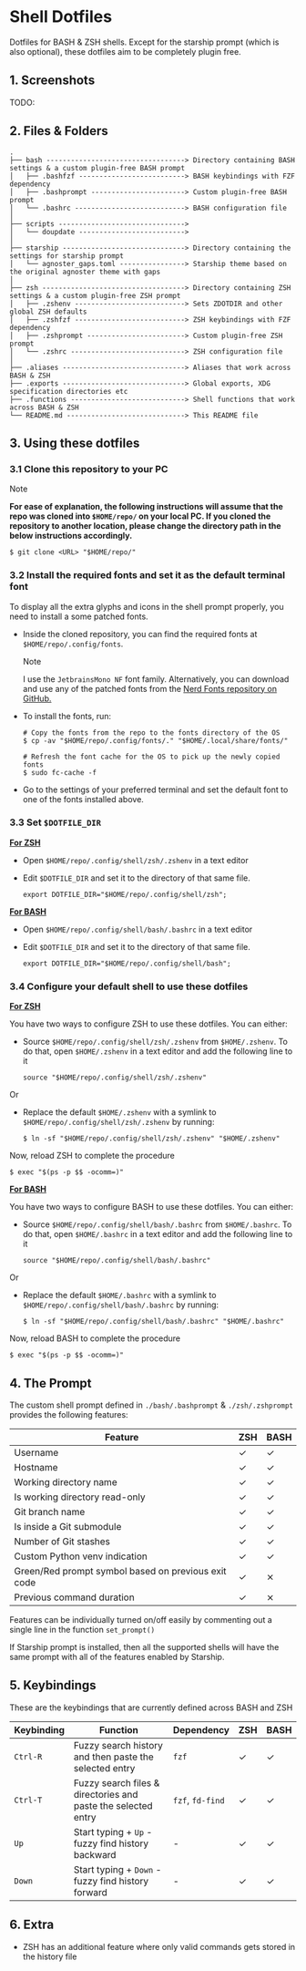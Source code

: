 # Shell Dotfiles

Dotfiles for BASH & ZSH shells.
Except for the starship prompt (which is also optional), these dotfiles aim to be completely plugin free.

## 1. Screenshots

TODO:

## 2. Files & Folders

```ascii
.
├── bash ----------------------------------> Directory containing BASH settings & a custom plugin-free BASH prompt
│   ├── .bashfzf --------------------------> BASH keybindings with FZF dependency
│   ├── .bashprompt -----------------------> Custom plugin-free BASH prompt
│   └── .bashrc ---------------------------> BASH configuration file
│
├── scripts ------------------------------->
│   └── doupdate -------------------------->
│
├── starship ------------------------------> Directory containing the settings for starship prompt
│   └── agnoster_gaps.toml ----------------> Starship theme based on the original agnoster theme with gaps
│
├── zsh -----------------------------------> Directory containing ZSH settings & a custom plugin-free ZSH prompt
│   ├── .zshenv ---------------------------> Sets ZDOTDIR and other global ZSH defaults
│   ├── .zshfzf ---------------------------> ZSH keybindings with FZF dependency
│   ├── .zshprompt ------------------------> Custom plugin-free ZSH prompt
│   └── .zshrc ----------------------------> ZSH configuration file
│
├── .aliases ------------------------------> Aliases that work across BASH & ZSH
├── .exports ------------------------------> Global exports, XDG specification directories etc
├── .functions ----------------------------> Shell functions that work across BASH & ZSH
└── README.md -----------------------------> This README file
```

## 3. Using these dotfiles

### 3.1 Clone this repository to your PC

> [!NOTE]
> **For ease of explanation, the following instructions will assume that the repo was cloned into `$HOME/repo/` on your local PC.
> If you cloned the repository to another location, please change the directory path in the below instructions accordingly.**

```shell
$ git clone <URL> "$HOME/repo/"
```

### 3.2 Install the required fonts and set it as the default terminal font

To display all the extra glyphs and icons in the shell prompt properly, you need to install a some patched fonts.

- Inside the cloned repository, you can find the required fonts at `$HOME/repo/.config/fonts`.

  > [!NOTE]
  > I use the `JetbrainsMono NF` font family.
  > Alternatively, you can download and use any of the patched fonts from the [Nerd Fonts repository on GitHub.](https://github.com/ryanoasis/nerd-fonts)

- To install the fonts, run:

  ```shell
  # Copy the fonts from the repo to the fonts directory of the OS
  $ cp -av "$HOME/repo/.config/fonts/." "$HOME/.local/share/fonts/"

  # Refresh the font cache for the OS to pick up the newly copied fonts
  $ sudo fc-cache -f
  ```

- Go to the settings of your preferred terminal and set the default font to one of the fonts installed above.

### 3.3 Set `$DOTFILE_DIR`

<u>**For ZSH**</u>

  - Open `$HOME/repo/.config/shell/zsh/.zshenv` in a text editor
  - Edit `$DOTFILE_DIR` and set it to the directory of that same file.

    ```shell
    export DOTFILE_DIR="$HOME/repo/.config/shell/zsh";
    ```

<u>**For BASH**</u>

  - Open `$HOME/repo/.config/shell/bash/.bashrc` in a text editor
  - Edit `$DOTFILE_DIR` and set it to the directory of that same file.

    ```shell
    export DOTFILE_DIR="$HOME/repo/.config/shell/bash";
    ```

### 3.4 Configure your default shell to use these dotfiles

<u>**For ZSH**</u>

You have two ways to configure ZSH to use these dotfiles.
You can either:

- Source `$HOME/repo/.config/shell/zsh/.zshenv` from `$HOME/.zshenv`.
To do that, open `$HOME/.zshenv` in a text editor and add the following line to it

  ```shell
  source "$HOME/repo/.config/shell/zsh/.zshenv"
  ```

Or

- Replace the default `$HOME/.zshenv` with a symlink to `$HOME/repo/.config/shell/zsh/.zshenv` by running:

  ```shell
  $ ln -sf "$HOME/repo/.config/shell/zsh/.zshenv" "$HOME/.zshenv"
  ```

Now, reload ZSH to complete the procedure

```shell
$ exec "$(ps -p $$ -ocomm=)"
```

<u>**For BASH**</u>

You have two ways to configure BASH to use these dotfiles.
You can either:

- Source `$HOME/repo/.config/shell/bash/.bashrc` from `$HOME/.bashrc`.
To do that, open `$HOME/.bashrc` in a text editor and add the following line to it


  ```shell
  source "$HOME/repo/.config/shell/bash/.bashrc"
  ```

Or

- Replace the default `$HOME/.bashrc` with a symlink to `$HOME/repo/.config/shell/bash/.bashrc` by running:

  ```shell
  $ ln -sf "$HOME/repo/.config/shell/bash/.bashrc" "$HOME/.bashrc"
  ```

Now, reload BASH to complete the procedure

```shell
$ exec "$(ps -p $$ -ocomm=)"
```

## 4. The Prompt

The custom shell prompt defined in `./bash/.bashprompt` & `./zsh/.zshprompt` provides the following features:

| Feature                                             | ZSH | BASH |
|-----------------------------------------------------|-----|------|
| Username                                            | ✓   |  ✓   |
| Hostname                                            | ✓   |  ✓   |
| Working directory name                              | ✓   |  ✓   |
| Is working directory read-only                      | ✓   |  ✓   |
| Git branch name                                     | ✓   |  ✓   |
| Is inside a Git submodule                           | ✓   |  ✓   |
| Number of Git stashes                               | ✓   |  ✓   |
| Custom Python venv indication                       | ✓   |  ✓   |
| Green/Red prompt symbol based on previous exit code | ✓   |  ⨯   |
| Previous command duration                           | ✓   |  ⨯   |

Features can be individually turned on/off easily by commenting out a single line in the function `set_prompt()`

If Starship prompt is installed, then all the supported shells will have the same prompt with all of the features enabled by Starship.

## 5. Keybindings

These are the keybindings that are currently defined across BASH and ZSH

| Keybinding | Function                                                      | Dependency      | ZSH | BASH |
|------------|---------------------------------------------------------------|-----------------|-----|------|
| `Ctrl-R`   | Fuzzy search history and then paste the selected entry        | `fzf`           |  ✓  |  ✓   |
| `Ctrl-T`   | Fuzzy search files & directories and paste the selected entry | `fzf`, `fd-find`|  ✓  |  ✓   |
| `Up`       | Start typing + `Up` - fuzzy find history backward             |      -          |  ✓  |  ✓   |
| `Down`     | Start typing + `Down` - fuzzy find history forward            |      -          |  ✓  |  ✓   |

## 6. Extra

- ZSH has an additional feature where only valid commands gets stored in the history file
